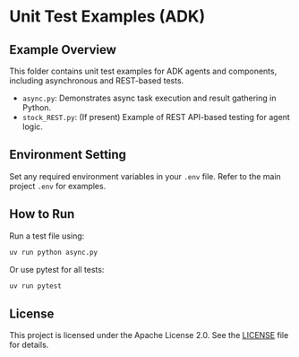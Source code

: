 # Unit Test Examples (ADK)

## Example Overview
This folder contains unit test examples for ADK agents and components, including asynchronous and REST-based tests.

- `async.py`: Demonstrates async task execution and result gathering in Python.
- `stock_REST.py`: (If present) Example of REST API-based testing for agent logic.

## Environment Setting
Set any required environment variables in your `.env` file. Refer to the main project `.env` for examples.

## How to Run
Run a test file using:

```bash
uv run python async.py
```

Or use pytest for all tests:

```bash
uv run pytest
```

## License
This project is licensed under the Apache License 2.0. See the [LICENSE](../LICENSE) file for details.
